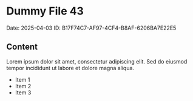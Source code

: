 # Dummy File 43

Date: 2025-04-03
ID: B17F74C7-AF97-4CF4-B8AF-6206BA7E22E5

## Content

Lorem ipsum dolor sit amet, consectetur adipiscing elit.
Sed do eiusmod tempor incididunt ut labore et dolore magna aliqua.

* Item 1
* Item 2
* Item 3

